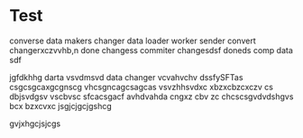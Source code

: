 # Test
converse
data
makers
changer
data
loader
worker
sender
convert
changerxczvvhb,n
done
changess
commiter
changesdsf
doneds
comp
data
sdf

jgfdkhhg
darta
vsvdmsvd
data
changer
vcvahvchv
 dssfySFTas
csgcsgcaxgcgnscg
vhcsgncagcsagcas
vsvzhhsvdxc
xbzxcbzcxczv cs
dbjsvdgsv
vscbvsc
sfcacsgacf
avhdvahda
cngxz cbv zc
chcscsgvdvdshgvs
 bcx bzxcvxc
jsgjcjgcjgshcg

gvjxhgcjsjcgs
